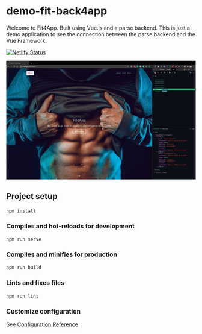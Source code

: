 # demo-fit-back4app

Welcome to Fit4App. Built using Vue.js and a parse backend. This is just a demo application to see the connection between the parse backend and the Vue Framework.

[![Netlify Status](https://api.netlify.com/api/v1/badges/925d79c2-325b-4fe8-984c-9e7cdc404d99/deploy-status)](https://app.netlify.com/sites/lucid-fermi-a2658d/deploys)

![Fit4App](fit4app.png)

## Project setup

```
npm install
```

### Compiles and hot-reloads for development

```
npm run serve
```

### Compiles and minifies for production

```
npm run build
```

### Lints and fixes files

```
npm run lint
```

### Customize configuration

See [Configuration Reference](https://cli.vuejs.org/config/).
